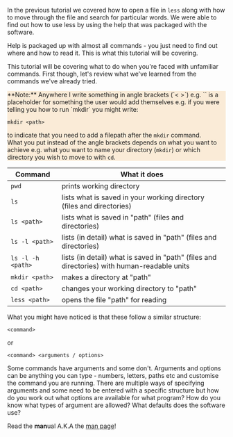 In the previous tutorial we covered how to open a file in `less` along with 
how to move through the file and search for particular words.  We were able to
find out how to use less by using the help that was packaged with the software.

Help is packaged up with almost all commands - you just need to 
find out where and how to read it.  This is what this tutorial will be covering.

This tutorial will be covering what to do when you're faced with unfamiliar 
commands.  First though, let's review what we've learned from the commands 
we've already tried.  

<div style="background-color:FAEBD7">
**Note:**
Anywhere I write  something in angle brackets (`< >`) e.g. 
`<something>` is a placeholder for something the user would add themselves e.g.
if you were telling you how to run `mkdir` you might write:

`mkdir <path>`

to indicate that you need to add a filepath after the `mkdir` command.  
What you put instead of the angle brackets depends on 
what you want to achieve e.g. what you want to name your directory (`mkdir`) or
which directory you wish to move to with `cd`.
</div>

|Command|What it does|
|-----|------|
|`pwd`| prints working directory|
|`ls`| lists what is saved in your working directory (files and directories)|
|`ls <path> `| lists what is saved in "path" (files and directories)|
|`ls -l <path>`| lists (in detail) what is saved in "path" (files and directories)|
|`ls -l -h <path>`| lists (in detail) what is saved in "path" (files and directories) with human-readable units|
|`mkdir <path>` | makes a directory at "path"|
|`cd <path> `| changes your working directory to "path"|
|`less <path>` | opens the file "path" for reading|

What you might have noticed is that these follow a similar structure:

```
<command>
```
or
```
<command> <arguments / options>
```

Some commands have arguments and some don't.  Arguments and options can be 
anything you can type - numbers, letters, paths etc and customise the command 
you are running.  There are multiple ways of specifying arguments and some need 
to be entered with a specific structure but how do you work out what options 
are available for what program? How do you know what types of argument are 
allowed? What defaults does the software use?

Read the **man**ual A.K.A the 
[man page](https://en.wikipedia.org/wiki/Man_page)!

